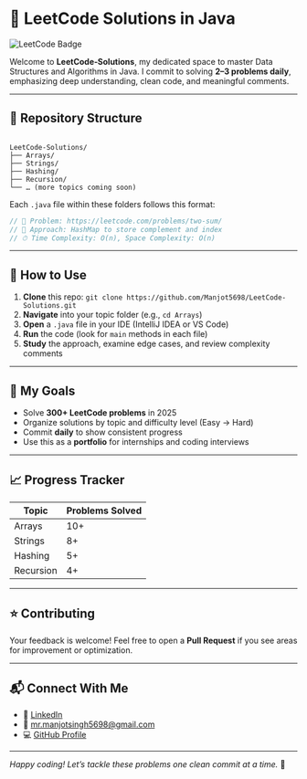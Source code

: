 

# 🚀 LeetCode Solutions in Java

![LeetCode Badge](https://img.shields.io/badge/LeetCode-✔%20Solved-orange?style=for-the-badge&logo=LeetCode)

Welcome to **LeetCode‑Solutions**, my dedicated space to master Data Structures and Algorithms in Java. I commit to solving **2–3 problems daily**, emphasizing deep understanding, clean code, and meaningful comments.

---

## 📂 Repository Structure
````

LeetCode-Solutions/
├── Arrays/
├── Strings/
├── Hashing/
├── Recursion/
└── … (more topics coming soon)

````
Each `.java` file within these folders follows this format:
```java
// 📌 Problem: https://leetcode.com/problems/two-sum/
// 🎯 Approach: HashMap to store complement and index
// ⏱ Time Complexity: O(n), Space Complexity: O(n)
````

---

## 🧭 How to Use

1. **Clone** this repo:
   `git clone https://github.com/Manjot5698/LeetCode-Solutions.git`
2. **Navigate** into your topic folder (e.g., `cd Arrays`)
3. **Open** a `.java` file in your IDE (IntelliJ IDEA or VS Code)
4. **Run** the code (look for `main` methods in each file)
5. **Study** the approach, examine edge cases, and review complexity comments

---

## 🎯 My Goals

* Solve **300+ LeetCode problems** in 2025
* Organize solutions by topic and difficulty level (Easy → Hard)
* Commit **daily** to show consistent progress
* Use this as a **portfolio** for internships and coding interviews

---

## 📈 Progress Tracker

| Topic                                                         | Problems Solved |
| ------------------------------------------------------------- | --------------- |
| Arrays                                                        | 10+             |
| Strings                                                       | 8+              |
| Hashing                                                       | 5+              |
| Recursion                                                     | 4+              |

---

## ⭐ Contributing

Your feedback is welcome! Feel free to open a **Pull Request** if you see areas for improvement or optimization.

---

## 📬 Connect With Me

* 💼 [LinkedIn](https://www.linkedin.com/in/YOUR_PROFILE)
* 📧 [mr.manjotsingh5698@gmail.com](mailto:mr.manjotsingh5698@gmail.com)
* 💻 [GitHub Profile](https://github.com/Manjot5698)

---

*Happy coding! Let’s tackle these problems one clean commit at a time.* 💪



